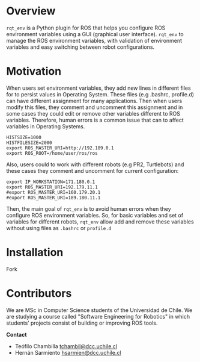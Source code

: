 # Overview
`rqt_env` is a Python plugin for ROS that helps you configure ROS environment variables using a GUI (graphical user interface). `rqt_env` to manage the ROS environment variables, with validation of environment variables and easy switching between robot configurations.

# Motivation
When users set environment variables, they add new lines in different files for to persist values in Operating System. These files (e.g .bashrc, profile.d) can have different assignment for many applications. Then when users modify this files, they comment and uncomment this assignment and in some cases they could edit or remove other variables different to ROS variables. Therefore, human errors is a common issue that can to affect variables in Operating Systems.
```
HISTSIZE=1000
HISTFILESIZE=2000
export ROS_MASTER_URI=http://192.189.0.1
export ROS_ROOT=/home/user/ros/ros
```

Also, users could to work with different robots (e.g PR2, Turtlebots) and these cases they comment and uncomment for current configuration:
```
export IP_WORKSTATION=171.180.0.1
export ROS_MASTER_URI=192.179.11.1
#export ROS_MASTER_URI=160.179.20.1
#export ROS_MASTER_URI=189.180.11.1
```

Then, the main goal of `rqt_env` is to avoid human errors when they configure ROS environment variables. So, for basic variables and set of variables for different robots, `rqt_env` allow add and remove these variables without using files as `.bashrc` or `profile.d`

# Installation

Fork 




# Contributors

We are MSc in Computer Science students of the Universidad de Chile. We are studying a course called "Software Engineering for Robotics" in which students’ projects consist of building or improving ROS tools.

**Contact**
* Teófilo Chambilla <tchambil@dcc.uchile.cl>
* Hernán Sarmiento <hsarmien@dcc.uchile.cl>

